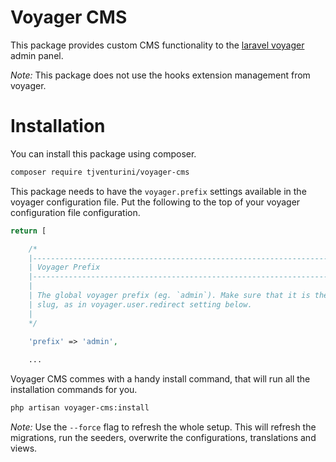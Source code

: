 # Voyager CMS

This package provides custom CMS functionality to the [laravel voyager](https://laravelvoyager.com) admin panel.

*Note:* This package does not use the hooks extension management from voyager.

# Installation

You can install this package using composer.

```bash
composer require tjventurini/voyager-cms 
```

This package needs to have the `voyager.prefix` settings available in the voyager configuration file. Put the following to the top of your voyager configuration file configuration.

```php
return [

    /*
    |--------------------------------------------------------------------------
    | Voyager Prefix
    |--------------------------------------------------------------------------
    |
    | The global voyager prefix (eg. `admin`). Make sure that it is the same
    | slug, as in voyager.user.redirect setting below.
    |
    */
    
    'prefix' => 'admin',

    ...
```

Voyager CMS commes with a handy install command, that will run all the installation commands for you.

```bash
php artisan voyager-cms:install
```

*Note:* Use the `--force` flag to refresh the whole setup. This will refresh the migrations, run the seeders, overwrite the configurations, translations and views.